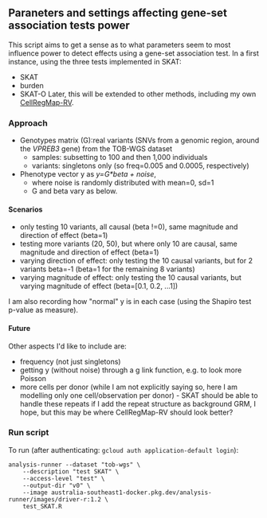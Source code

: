 ## Paraneters and settings affecting gene-set association tests power

This script aims to get a sense as to what parameters seem to most influence power to detect effects using a gene-set association test.
In a first instance, using the three tests implemented in SKAT:
* SKAT
* burden
* SKAT-O
Later, this will be extended to other methods, including my own [CellRegMap-RV](). 

### Approach
* Genotypes matrix (G):real variants (SNVs from a genomic region, around the _VPREB3_ gene) from the TOB-WGS dataset
  * samples: subsetting to 100 and then 1,000 individuals
  * variants: singletons only (so freq=0.005 and 0.0005, respectively)
* Phenotype vector y as _y=G*beta + noise_, 
  * where noise is randomly distributed with mean=0, sd=1
  * G and beta vary as below.

#### Scenarios
* only testing 10 variants, all causal (beta !=0), same magnitude and direction of effect (beta=1)
* testing more variants (20, 50), but where only 10 are causal, same magnitude and direction of effect (beta=1)
* varying direction of effect: only testing the 10 causal variants, but for 2 variants beta=-1 (beta=1 for the remaining 8 variants)
* varying magnitude of effect: only testing the 10 causal variants, but varying magnitude of effect (beta=[0.1, 0.2, ...1])

I am also recording how "normal" y is in each case (using the Shapiro test p-value as measure).

#### Future
Other aspects I'd like to include are:
* frequency (not just singletons)
* getting y (without noise) through a g link function, e.g. to look more Poisson
* more cells per donor (while I am not explicitly saying so, here I am modelling only one cell/observation per donor) - SKAT should be able to handle these repeats if I add the repeat structure as background GRM, I hope, but this may be where CellRegMap-RV should look better?

### Run script
To run (after authenticating: ```gcloud auth application-default login```):
```
analysis-runner --dataset "tob-wgs" \
    --description "test SKAT" \
    --access-level "test" \
    --output-dir "v0" \
    --image australia-southeast1-docker.pkg.dev/analysis-runner/images/driver-r:1.2 \
    test_SKAT.R
```
